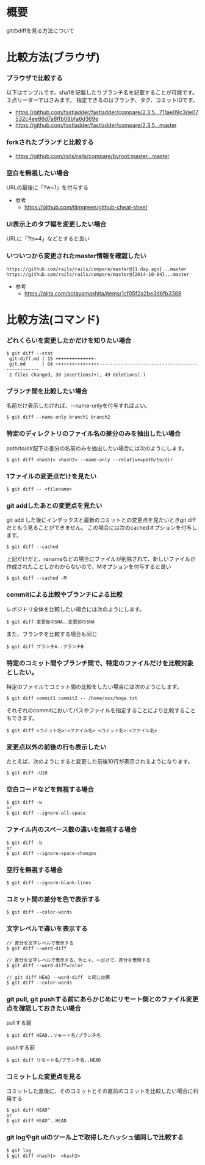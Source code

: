 # 概要
gitのdiffを見る方法について

# 比較方法(ブラウザ)

### ブラウザで比較する
以下はサンプルです。sha1を記載したりブランチ名を記載することが可能です。３点リーダーではさみます。
指定できるのはブランチ、タグ、コミットIDです。
- https://github.com/fastladder/fastladder/compare/2.3.5...711ae09c3de07532c4ee86d7a8ffb08bfa6d369e
- https://github.com/fastladder/fastladder/compare/2.3.5...master

### forkされたブランチと比較する
- https://github.com/rails/rails/compare/byroot:master...master

### 空白を無視したい場合
URLの最後に「?w=1」を付与する
- 参考
  - https://github.com/tiimgreen/github-cheat-sheet

### UI表示上のタブ幅を変更したい場合
URLに「?ts=4」などとすると良い

### いついつから変更されたmaster情報を確認したい
```
https://github.com/rails/rails/compare/master@{1.day.ago}...master
https://github.com/rails/rails/compare/master@{2014-10-04}...master
```

- 参考
  - https://qiita.com/sotayamashita/items/1cf05f2a2be3d6fb3388

# 比較方法(コマンド)

### どれくらいを変更したかだけを知りたい場合
```
$ git diff --stat
 git-diff.md | 15 ++++++++++++++-
 git.md      | 64 ++++++++++++++++------------------------------------------------
 2 files changed, 30 insertions(+), 49 deletions(-)
```

### ブランチ間を比較したい場合
名前だけ表示したければ、--name-onlyを付与すればよい。
```
$ git diff --name-only branch1 branch2
```

### 特定のディレクトリのファイル名の差分のみを抽出したい場合
path/to/dir配下の差分の名前のみを抽出したい場合には次のようにします。
```
$ git diff <hash1> <hash2> --name-only --relative=path/to/dir
```

### 1ファイルの変更点だけを見たい
```
$ git diff -- <filename>
```

### git addしたあとの変更点を見たい
git add した後にインデックスと最新のコミットとの変更点を見たいときgit diffだともう見ることができません。
この場合には次のcachedオプションを付与します。
```
$ git diff --cached
```

上記だけだと、renameなどの場合にファイルが削除されて、新しいファイルが作成されたことしかわからないので、Mオプションを付与すると良い
```
$ git diff --cached -M
```

### commitによる比較やブランチによる比較
レポジトリ全体を比較したい場合には次のようにします。
```
$ git diff 変更後のSHA..変更前のSHA
```

また、ブランチを比較する場合も同じ
```
$ git diff ブランチA..ブランチB
```

### 特定のコミット間やブランチ間で、特定のファイルだけを比較対象としたい。
特定のファイルでコミット間の比較をしたい場合には次のようにします。
```
$ git diff commit1 commit2 -- /home/xxx/hoge.txt
```

それぞれのcommitにおいてパスやファイルを指定することにより比較することもできます。
```
$ git diff <コミット名>:<ファイル名> <コミット名>:<ファイル名>
```

### 変更点以外の前後の行も表示したい
たとえば、次のようにすると変更した前後10行が表示されるようになります。
```
$ git diff -U10
```

### 空白コードなどを無視する場合
```
$ git diff -w
or
$ git diff --ignore-all-space
```

### ファイル内のスペース数の違いを無視する場合
```
$ git diff -b
or
$ git diff --ignore-space-changes
```

### 空行を無視する場合
```
$ git diff --ignore-blank-lines
```

### コミット間の差分を色で表示する
```
$ git diff --color-words
```

### 文字レベルで違いを表示する
```
// 差分を文字レベルで表示する
$ git diff --word-diff
 
// 差分を文字レベルで表示する。色と＋、ーだけで、差分を表現する
$ git diff --word-diff=color
  
// git diff HEAD --word-diff　と同じ効果
$ git diff --color-words
```

### git pull, git pushする前にあらかじめにリモート側とのファイル変更点を確認しておきたい場合
pullする前
```
$ git diff HEAD..リモート名/ブランチ名
```

pushする前
```
$ git diff リモート名/ブランチ名..HEAD
```

### コミットした変更点を見る
コミットした直後に、そのコミットとその直前のコミットを比較したい場合に利用する
```
$ git diff HEAD^
or 
$ git diff HEAD^..HEAD
```

### git logやgit uiのツール上で取得したハッシュ値同しで比較する

```
$ git log
$ git diff <hash1>  <hash2>
```


